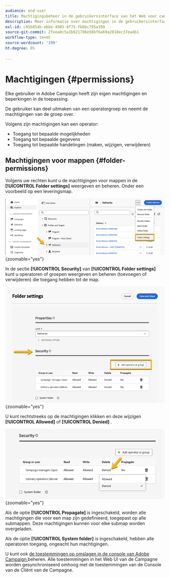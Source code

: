 ```yaml
---
audience: end-user
title: Machtigingsbeheer in de gebruikersinterface van het Web voor campagne
description: Meer informatie over machtigingen in de gebruikersinterface van Campagne Web
exl-id: c95b854b-ebbe-4985-8f75-fb6bc795a399
source-git-commit: 2feea0c5a1b021786e58bf6a69a2018ec37ea4b1
workflow-type: tm+mt
source-wordcount: '199'
ht-degree: 0%

---
```



# Machtigingen {#permissions}

Elke gebruiker in Adobe Campaign heeft zijn eigen machtigingen en beperkingen in de toepassing.

De gebruiker kan deel uitmaken van een operatorgroep en neemt de machtigingen van de groep over.

Volgens zijn machtigingen kan een operator:

* Toegang tot bepaalde mogelijkheden
* Toegang tot bepaalde gegevens
* Toegang tot bepaalde handelingen (maken, wijzigen, verwijderen)

## Machtigingen voor mappen {#folder-permissions}

Volgens uw rechten kunt u de machtigingen voor mappen in de **[!UICONTROL Folder settings]** weergeven en beheren.
Onder een voorbeeld op een leveringsmap.

![](assets/folder_settings.png){zoomable="yes"}

In de sectie **[!UICONTROL Security]** van **[!UICONTROL Folder settings]** kunt u operatoren of groepen weergeven en beheren (toevoegen of verwijderen) die toegang hebben tot de map.

![](assets/folder_security.png){zoomable="yes"}

U kunt rechtstreeks op de machtigingen klikken en deze wijzigen **[!UICONTROL Allowed]** of **[!UICONTROL Denied]** .

![](assets/folder_security_denied.png){zoomable="yes"}

Als de optie **[!UICONTROL Propagate]** is ingeschakeld, worden alle machtigingen die voor een map zijn gedefinieerd, toegepast op alle submappen. Deze machtigingen kunnen voor elke submap worden overgeladen.

Als de optie **[!UICONTROL System folder]** is ingeschakeld, hebben alle operatoren toegang, ongeacht hun machtigingen.

U kunt ook [ de toestemmingen op omslagen in de console van Adobe Campaign ](https://experienceleague.adobe.com/en/docs/campaign/campaign-v8/admin/permissions/folder-permissions) beheren.
Alle toestemmingen in het Web UI van de Campagne worden gesynchroniseerd omhoog met de toestemmingen van de Console van de Cliënt van de Campagne.
